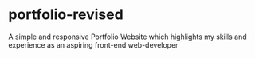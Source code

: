 # portfolio-revised
A simple and responsive Portfolio Website which highlights my skills and experience as an aspiring front-end web-developer
